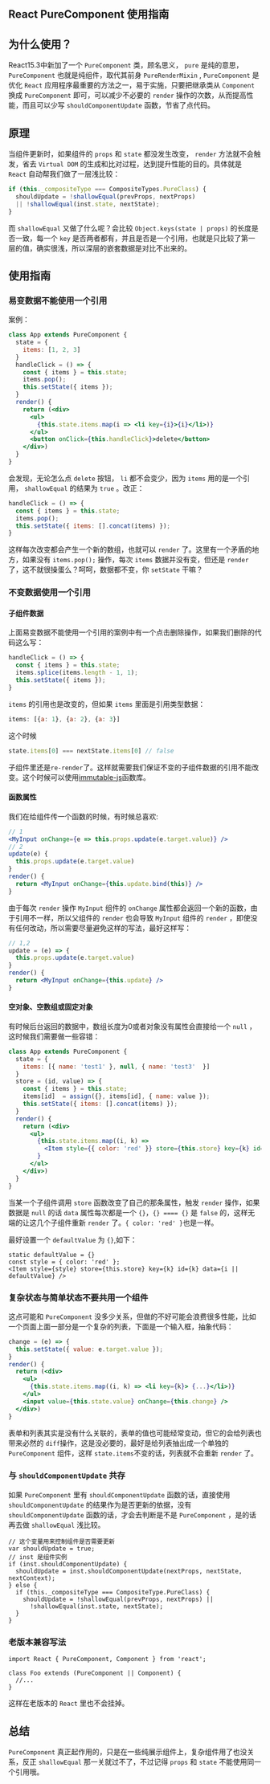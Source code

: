## React PureComponent 使用指南

## 为什么使用？

React15.3中新加了一个 `PureComponent` 类，顾名思义， `pure` 是纯的意思， `PureComponent` 也就是纯组件，取代其前身 `PureRenderMixin` , `PureComponent` 是优化 `React` 应用程序最重要的方法之一，易于实施，只要把继承类从 `Component` 换成 `PureComponent` 即可，可以减少不必要的 `render` 操作的次数，从而提高性能，而且可以少写 `shouldComponentUpdate` 函数，节省了点代码。

## 原理

当组件更新时，如果组件的 `props` 和 `state` 都没发生改变， `render` 方法就不会触发，省去 `Virtual DOM` 的生成和比对过程，达到提升性能的目的。具体就是 `React` 自动帮我们做了一层浅比较：

```js
if (this._compositeType === CompositeTypes.PureClass) {
  shouldUpdate = !shallowEqual(prevProps, nextProps)
  || !shallowEqual(inst.state, nextState);
}
```

而 `shallowEqual` 又做了什么呢？会比较 `Object.keys(state | props)` 的长度是否一致，每一个 `key` 是否两者都有，并且是否是一个引用，也就是只比较了第一层的值，确实很浅，所以深层的嵌套数据是对比不出来的。

## 使用指南

### 易变数据不能使用一个引用

案例：

```jsx
class App extends PureComponent {
  state = {
    items: [1, 2, 3]
  }
  handleClick = () => {
    const { items } = this.state;
    items.pop();
    this.setState({ items });
  }
  render() {
    return (<div>
      <ul>
        {this.state.items.map(i => <li key={i}>{i}</li>)}
      </ul>
      <button onClick={this.handleClick}>delete</button>
    </div>)
  }
}
```

会发现，无论怎么点 `delete` 按钮， `li` 都不会变少，因为 `items` 用的是一个引用， `shallowEqual` 的结果为 `true` 。改正：

```jsx
handleClick = () => {
  const { items } = this.state;
  items.pop();
  this.setState({ items: [].concat(items) });
}
```

这样每次改变都会产生一个新的数组，也就可以 `render` 了。这里有一个矛盾的地方，如果没有 `items.pop();` 操作，每次 `items` 数据并没有变，但还是 `render` 了，这不就很操蛋么？呵呵，数据都不变，你 `setState` 干嘛？

### 不变数据使用一个引用

#### 子组件数据

上面易变数据不能使用一个引用的案例中有一个点击删除操作，如果我们删除的代码这么写：

```jsx
handleClick = () => {
  const { items } = this.state;
  items.splice(items.length - 1, 1);
  this.setState({ items });
}
```

`items` 的引用也是改变的，但如果 `items` 里面是引用类型数据：

```jsx
items: [{a: 1}, {a: 2}, {a: 3}]
```

这个时候

```jsx
state.items[0] === nextState.items[0] // false
```

子组件里还是`re-render`了。这样就需要我们保证不变的子组件数据的引用不能改变。这个时候可以使用[immutable-js](https://facebook.github.io/immutable-js/)函数库。

#### 函数属性

我们在给组件传一个函数的时候，有时候总喜欢:

```jsx
// 1
<MyInput onChange={e => this.props.update(e.target.value)} />
// 2
update(e) {
  this.props.update(e.target.value)
}
render() {
  return <MyInput onChange={this.update.bind(this)} />
}
```

由于每次 `render` 操作 `MyInput` 组件的 `onChange` 属性都会返回一个新的函数，由于引用不一样，所以父组件的 `render` 也会导致 `MyInput` 组件的 `render` ，即使没有任何改动，所以需要尽量避免这样的写法，最好这样写：

```jsx
// 1,2
update = (e) => {
  this.props.update(e.target.value)
}
render() {
  return <MyInput onChange={this.update} />
}
```

#### 空对象、空数组或固定对象

有时候后台返回的数据中，数组长度为0或者对象没有属性会直接给一个 `null` ，这时候我们需要做一些容错：

```jsx
class App extends PureComponent {
  state = {
    items: [{ name: 'test1' }, null, { name: 'test3'  }]
  }
  store = (id, value) => {
    const { items } = this.state;
    items[id]  = assign({}, items[id], { name: value });
    this.setState({ items: [].concat(items) });
  }
  render() {
    return (<div>
      <ul>
        {this.state.items.map((i, k) =>
          <Item style={{ color: 'red' }} store={this.store} key={k} id={k} data={i || {}} />)
        }
      </ul>
    </div>)
  }
}
```

当某一个子组件调用 `store` 函数改变了自己的那条属性，触发 `render` 操作，如果数据是 `null` 的话 `data` 属性每次都是一个 `{}`，`{} ==== {}` 是 `false` 的，这样无端的让这几个子组件重新 `render` 了。`{ color: 'red' }`也是一样。

最好设置一个 `defaultValue` 为 `{}`,如下：

```
static defaultValue = {}
const style = { color: 'red' };
<Item style={style} store={this.store} key={k} id={k} data={i || defaultValue} />
```

### 复杂状态与简单状态不要共用一个组件

这点可能和 `PureComponent` 没多少关系，但做的不好可能会浪费很多性能，比如一个页面上面一部分是一个复杂的列表，下面是一个输入框，抽象代码：

```jsx
change = (e) => {
  this.setState({ value: e.target.value });
}
render() {
  return (<div>
    <ul>
      {this.state.items.map((i, k) => <li key={k}> {...}</li>)}
    </ul>
    <input value={this.state.value} onChange={this.change} />
  </div>)
}
```

表单和列表其实是没有什么关联的，表单的值也可能经常变动，但它的会给列表也带来必然的 `diff`操作，这是没必要的，最好是给列表抽出成一个单独的 `PureComponent` 组件，这样 `state.items`不变的话，列表就不会重新 `render` 了。

### 与 `shouldComponentUpdate` 共存

如果 `PureComponent` 里有 `shouldComponentUpdate` 函数的话，直接使用 `shouldComponentUpdate` 的结果作为是否更新的依据，没有 `shouldComponentUpdate` 函数的话，才会去判断是不是 `PureComponent` ，是的话再去做 `shallowEqual` 浅比较。

```
// 这个变量用来控制组件是否需要更新
var shouldUpdate = true;
// inst 是组件实例
if (inst.shouldComponentUpdate) {
  shouldUpdate = inst.shouldComponentUpdate(nextProps, nextState, nextContext);
} else {
  if (this._compositeType === CompositeType.PureClass) {
    shouldUpdate = !shallowEqual(prevProps, nextProps) ||
      !shallowEqual(inst.state, nextState);
  }
}
```

### 老版本兼容写法

```
import React { PureComponent, Component } from 'react';

class Foo extends (PureComponent || Component) {
  //...
}
```

这样在老版本的 `React` 里也不会挂掉。

## 总结

`PureComponent` 真正起作用的，只是在一些纯展示组件上，复杂组件用了也没关系，反正 `shallowEqual` 那一关就过不了，不过记得 `props` 和 `state` 不能使用同一个引用哦。
